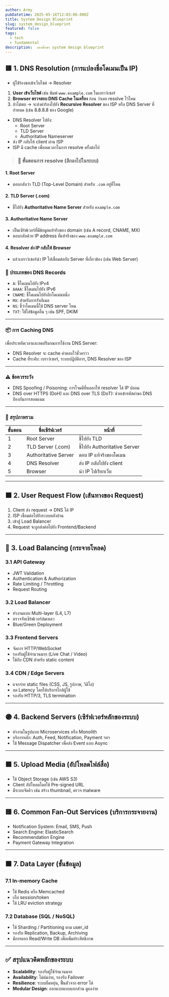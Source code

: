 ```yaml
---
author: Army
pubDatetime: 2025-05-16T12:03:00.000Z
title: System Design Blueprint
slug: system_design_blueprint
featured: false
tags:
  - tech
  - fundamental
description:  ลองศึกษา system design blueprint
---
```


## 🟥 1. DNS Resolution (การแปลงชื่อโดเมนเป็น IP)

- ผู้ใช้ร้องขอเข้าเว็บไซต์ → Resolver

1. **User เข้าเว็บไซต์** เช่น พิมพ์ `www.example.com` ในเบราว์เซอร์
2. **Browser ตรวจสอบ DNS Cache ในเครื่อง** ก่อน ว่าเคย resolve ไว้ไหม
3. ถ้าไม่พบ → จะส่งคำร้องไปยัง **Recursive Resolver** ของ ISP หรือ DNS Server ที่กำหนด (เช่น 8.8.8.8 ของ Google)

- DNS Resolver ไปยัง:
  - Root Server
  - TLD Server
  - Authoritative Nameserver
- ส่ง IP กลับให้ client ผ่าน ISP
- ISP มี cache เพื่อลดเวลาในการ resolve ครั้งต่อไป

> ### 🔄 ขั้นตอนการ resolve (ลึกลงไปในระบบ)

#### 1. **Root Server**

- ตอบกลับว่า TLD (Top-Level Domain) สำหรับ `.com` อยู่ที่ไหน

#### 2. **TLD Server (.com)**

- ชี้ไปยัง **Authoritative Name Server** สำหรับ `example.com`

#### 3. **Authoritative Name Server**

- เป็นเซิร์ฟเวอร์ที่มีข้อมูลแท้จริงของ domain (เช่น A record, CNAME, MX)
- ตอบกลับด้วย IP address ที่แท้จริงของ `www.example.com`

#### 4. **Resolver ส่ง IP กลับให้ Browser**

- แล้วเบราว์เซอร์นำ IP ไปเชื่อมต่อกับ Server ที่เกี่ยวข้อง (เช่น Web Server)

### 🔐 ประเภทของ DNS Records

- `A`: ชี้โดเมนไปยัง IPv4
- `AAAA`: ชี้โดเมนไปยัง IPv6
- `CNAME`: ชี้โดเมนไปยังอีกโดเมนหนึ่ง
- `MX`: สำหรับการรับอีเมล
- `NS`: ชี้ว่าโดเมนนี้ใช้ DNS server ไหน
- `TXT`: ใช้ใส่ข้อมูลอื่น ๆ เช่น SPF, DKIM

---

### 📦 การ Caching DNS

เพื่อประหยัดเวลาและลดปริมาณการใช้งาน DNS Server:

- DNS Resolver จะ cache คำตอบไว้ชั่วคราว
- Cache ที่ระดับ: เบราว์เซอร์, ระบบปฏิบัติการ, DNS Resolver ของ ISP

---

### ⚠️ ข้อควรระวัง

- DNS Spoofing / Poisoning: การโจมตีที่หลอกให้ resolver ได้ IP ปลอม
- DNS over HTTPS (DoH) และ DNS over TLS (DoT): ช่วยเข้ารหัสคำขอ DNS ป้องกันการสอดแนม

---

### 🧠 สรุปภาพรวม

| ขั้นตอน | ชื่อเซิร์ฟเวอร์ | หน้าที่ |
|--------|------------------|--------|
| 1 | Root Server | ชี้ไปยัง TLD |
| 2 | TLD Server (.com) | ชี้ไปยัง Authoritative Server |
| 3 | Authoritative Server | ตอบ IP แท้จริงของโดเมน |
| 4 | DNS Resolver | ส่ง IP กลับไปยัง client |
| 5 | Browser | นำ IP ไปเรียกเว็บ |


---

## ⬛ 2. User Request Flow (เส้นทางของ Request)
1. Client ส่ง request → DNS ได้ IP
2. ISP เชื่อมต่อไปยังระบบหลังบ้าน
3. เข้าสู่ Load Balancer
4. Request จะถูกส่งต่อไปยัง Frontend/Backend

---

## 🔵 3. Load Balancing (กระจายโหลด)

### 3.1 API Gateway
- JWT Validation
- Authentication & Authorization
- Rate Limiting / Throttling
- Request Routing

### 3.2 Load Balancer
- ทำงานแบบ Multi-layer (L4, L7)
- ตรวจจับเซิร์ฟเวอร์ล้มเหลว
- Blue/Green Deployment

### 3.3 Frontend Servers
- จัดการ HTTP/WebSocket
- รองรับผู้ใช้จำนวนมาก (Live Chat / Video)
- ใช้กับ CDN สำหรับ static content

### 3.4 CDN / Edge Servers
- แจกจ่าย static files (CSS, JS, รูปภาพ, วิดีโอ)
- ลด Latency โดยให้บริการใกล้ผู้ใช้
- รองรับ HTTP/3, TLS termination

---

## 🟣 4. Backend Servers (เซิร์ฟเวอร์หลักของระบบ)
- ทำงานในรูปแบบ Microservices หรือ Monolith
- บริการหลัก: Auth, Feed, Notification, Payment ฯลฯ
- ใช้ Message Dispatcher เพื่อส่ง Event แบบ Async

---

## 🟩 5. Upload Media (อัปโหลดไฟล์สื่อ)
- ใช้ Object Storage (เช่น AWS S3)
- Client อัปโหลดโดยใช้ Pre-signed URL
- มีระบบจัดคิว เช่น สร้าง thumbnail, ตรวจ malware

---

## 🟨 6. Common Fan-Out Services (บริการกระจายงาน)
- Notification System: Email, SMS, Push
- Search Engine: ElasticSearch
- Recommendation Engine
- Payment Gateway Integration

---

## 🟫 7. Data Layer (ชั้นข้อมูล)

### 7.1 In-memory Cache
- ใช้ Redis หรือ Memcached
- เก็บ session/token
- ใช้ LRU eviction strategy

### 7.2 Database (SQL / NoSQL)
- ใช้ Sharding / Partitioning ตาม user_id
- รองรับ Replication, Backup, Archiving
- มีการแยก Read/Write DB เพื่อเพิ่มประสิทธิภาพ

---

## ✅ สรุปแนวคิดหลักของระบบ
- **Scalability**: รองรับผู้ใช้จำนวนมาก
- **Availability**: ไม่ล่มง่าย, รองรับ Failover
- **Resilience**: ระบบยืดหยุ่น, ฟื้นตัวจาก error ได้
- **Modular Design**: ออกแบบแบบแยกส่วน ดูแลง่าย

